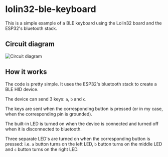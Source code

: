 # lolin32-ble-keyboard

This is a simple example of a BLE keyboard using the Lolin32 board and the ESP32's bluetooth stack.

## Circuit diagram

![Circuit diagram](./dia/circuit.svg)

## How it works

The code is pretty simple. It uses the ESP32's bluetooth stack to create a BLE HID device.

The device can send 3 keys: `a`, `b` and `c`.

The keys are sent when the corresponding button is pressed (or in my case, when the corresponding pin is grounded).

The built-in LED is turned on when the device is connected and turned off when it is disconnected to bluetooth.

Three separate LED's are turned on when the corresponding button is pressed:
i.e. `a` button turns on the left LED, `b` button turns on the middle LED and `c` button turns on the right LED.
